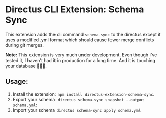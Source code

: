 # Directus CLI Extension: Schema Sync

This extension adds the cli command `schema-sync` to the directus except it uses a modified .yml format which should cause fewer merge conflicts during git merges.

**Note:** This extension is very much under development.
Even though I've tested it, I haven't had it in production for a long time.
And it is touching your database 🤷🏻‍♂️.

## Usage:

1. Install the extension: `npm install directus-extension-schema-sync`.
2. Export your schema: `directus schema-sync snapshot --output schema.yml`:
3. Import your schema `directus schema-sync apply schema.yml`

